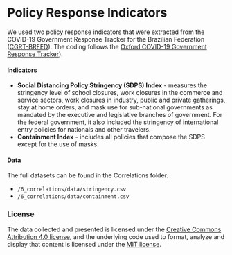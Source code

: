 # Policy Response Indicators

We used two policy response indicators that were extracted from the COVID-19 Government Response Tracker for the Brazilian Federation ([CGRT-BRFED](https://github.com/cgrtbrfed/covid19brpolicyresponses)). The coding follows the [Oxford COVID-19 Government Response Tracker](https://covidtracker.bsg.ox.ac.uk/)).

#### Indicators
- __Social Distancing Policy Stringency (SDPS) Index__ - measures the stringency level of school closures, work closures in the commerce and service sectors, work closures in industry, public and private gatherings, stay at home orders, and mask use for sub-national governments as mandated by the executive and legislative branches of government. For the federal government, it also included the stringency of international entry policies for nationals and other travelers.  
- __Containment Index__ - includes all policies that compose the SDPS except for the use of masks.

#### Data
The full datasets can be found in the Correlations folder.
- `/6_correlations/data/stringency.csv` 
- `/6_correlations/data/containment.csv`

### License
The data collected and presented is licensed under the [Creative Commons Attribution 4.0 license](https://creativecommons.org/licenses/by/4.0/), and the underlying code used to format, analyze and display that content is licensed under the [MIT license](http://opensource.org/licenses/mit-license.php).